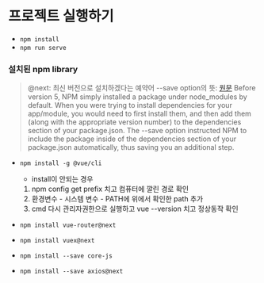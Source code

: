 # 프로젝트 실행하기
- `npm install`
- `npm run serve`

### 설치된 npm library
> @next: 최신 버전으로 설치하겠다는 예약어
> --save option의 뜻: [원문](https://stackoverflow.com/questions/19578796/what-is-the-save-option-for-npm-install)
Before version 5, NPM simply installed a package under node_modules by default. When you were trying to install dependencies for your app/module, you would need to first install them, and then add them (along with the appropriate version number) to the dependencies section of your package.json.
The --save option instructed NPM to include the package inside of the dependencies section of your package.json automatically, thus saving you an additional step.
- `npm install -g @vue/cli`
  - install이 안되는 경우
  1. npm config get prefix 치고 컴퓨터에 깔린 경로 확인
  2. 환경변수 - 시스템 변수 - PATH에 위에서 확인한 path 추가
  3. cmd 다시 관리자권한으로 실행하고 vue --version 치고 정상동작 확인

- `npm install vue-router@next`
- `npm install vuex@next`
- `npm install --save core-js`
- `npm install --save axios@next`